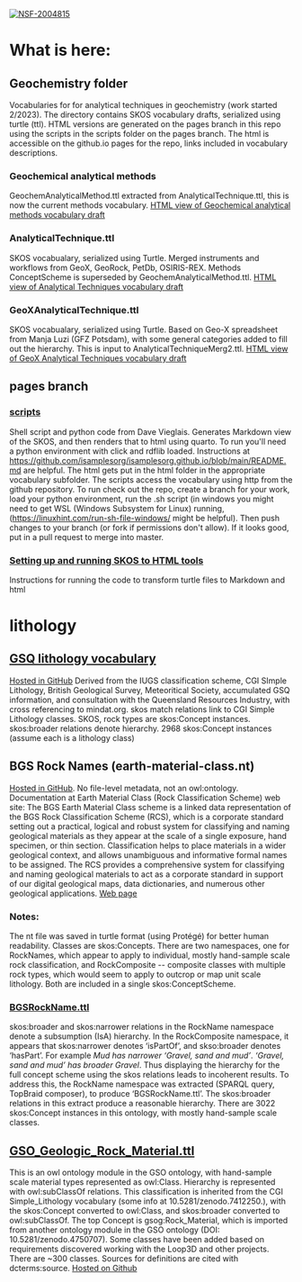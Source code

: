 [![NSF-2004815](https://img.shields.io/badge/NSF-ID=2004815-blue.svg)](https://nsf.gov/awardsearch/showAward?AWD_ID=2004815)

# What is here:

## Geochemistry folder
Vocabularies for for analytical techniques in geochemistry (work started 2/2023).  The directory contains SKOS vocabulary drafts, serialized using turtle (ttl). HTML versions are generated on the pages branch in this repo using the scripts in the scripts folder on the pages branch.  The html is accessible on the github.io pages for the repo, links included in vocabulary descriptions.

### Geochemical analytical methods
GeochemAnalyticalMethod.ttl extracted from AnalyticalTechnique.ttl, this is now the current methods vocabulary. [HTML view of Geochemical analytical methods vocabulary draft]( https://smrgeoinfo.github.io/vocabulary/geochemistry/html/GeochemAnalyticalMethod.html)

### AnalyticalTechnique.ttl
SKOS vocabualary, serialized using Turtle.  Merged instruments and workflows from GeoX, GeoRock, PetDb, OSIRIS-REX.  Methods ConceptScheme is superseded by GeochemAnalyticalMethod.ttl. [HTML view of Analytical Techniques vocabulary draft]( https://smrgeoinfo.github.io/vocabulary/geochemistry/html/AnalyticalTechnique.html)

### GeoXAnalyticalTechnique.ttl
SKOS vocabualary, serialized using Turtle. Based on Geo-X spreadsheet from Manja Luzi (GFZ Potsdam), with some general categories added to fill out the hierarchy. This is input to AnalyticalTechniqueMerg2.ttl.
[HTML view of GeoX Analytical Techniques vocabulary draft]( https://smrgeoinfo.github.io/vocabulary/geochemistry/html/GeoXAnalyticalTechnique.html)

## pages branch 

### [scripts](https://github.com/smrgeoinfo/vocabulary/tree/pages/scripts)
Shell script and python code from Dave Vieglais. Generates Markdown view of the SKOS, and then renders that to html using quarto. To run you'll need a python environment with click and rdflib loaded. Instructions at https://github.com/isamplesorg/isamplesorg.github.io/blob/main/README.md are helpful. The html gets put in the html folder in the appropriate vocabulary subfolder. The scripts access the vocabulary using http from the github repository.  To run check out the repo, create a branch for your work, load your python environment, run the .sh script (in windows you might need to get WSL (Windows Subsystem for Linux) running, (https://linuxhint.com/run-sh-file-windows/ might be helpful). Then push changes to your branch (or fork if permissions don't allow). If it looks good, put in a pull request to merge into master.

### [Setting up and running SKOS to HTML tools](https://github.com/smrgeoinfo/vocabulary/blob/pages/HowToRun.md)  
Instructions for running the code to transform turtle files to Markdown and html

# lithology

## [GSQ lithology vocabulary](https://github.com/smrgeoinfo/vocabulary/blob/main/lithology/GSQlithology.ttl)
[Hosted in GitHub](https://github.com/geological-survey-of-queensland/vocabularies/blob/master/vocabularies-gsq/lithology.ttl)
Derived from the IUGS classification scheme, CGI SImple Lithology, British Geological Survey, Meteoritical Society, accumulated GSQ information, and consultation with the Queensland Resources Industry, with cross referencing to mindat.org. skos match relations link to CGI Simple Lithology classes.
SKOS, rock types are skos:Concept instances. skos:broader relations denote hierarchy. 2968 skos:Concept instances (assume each is a lithology class)

## BGS Rock Names (earth-material-class.nt)
[Hosted in GitHub](https://github.com/BritishGeologicalSurvey/vocabularies/blob/main/vocabularies/earth-material-class.nt). No file-level metadata, not an owl:ontology.
Documentation at Earth Material Class (Rock Classification Scheme) web site:
The BGS Earth Material Class scheme is a linked data representation of the BGS Rock Classification Scheme (RCS), which is a corporate standard setting out a practical, logical and robust system for classifying and naming geological materials as they appear at the scale of a single exposure, hand specimen, or thin section. Classification helps to place materials in a wider geological context, and allows unambiguous and informative formal names to be assigned.  The RCS provides a comprehensive system for classifying and naming geological materials to act as a corporate standard in support of our digital geological maps, data dictionaries, and numerous other geological applications. [Web page](https://data.bgs.ac.uk/doc/EarthMaterialClass.html)

### Notes: 
The nt file was saved in turtle format (using Protégé) for better human readability. Classes are skos:Concepts. There are two namespaces, one for RockNames, which appear to apply to individual, mostly hand-sample scale rock classification, and RockComposite -- composite classes with multiple rock types, which would seem to apply to outcrop or map unit scale lithology. Both are included in a single skos:ConceptScheme.

### [BGSRockName.ttl](https://github.com/smrgeoinfo/vocabulary/blob/main/lithology/BGSRockName.ttl)
skos:broader and skos:narrower relations in the RockName namespace denote a subsumption (IsA) hierarchy. In the RockComposite namespace, it appears that skos:narrower denotes ‘isPartOf’, and skso:broader denotes ‘hasPart’. For example _Mud has narrower ‘Gravel, sand and mud’_. _‘Gravel, sand and mud’ has broader Gravel_.  Thus displaying the hierarchy for the full concept scheme using the skos relations leads to incoherent results.  To address this, the RockName namespace was extracted (SPARQL query, TopBraid composer), to produce ‘BGSRockName.ttl’. The skos:broader relations in this extract produce a reasonable hierarchy.  There are 3022 skos:Concept instances in this ontology, with mostly hand-sample scale classes.

## [GSO_Geologic_Rock_Material.ttl](https://github.com/smrgeoinfo/vocabulary/blob/main/lithology/GSO-Geologic_Rock_Material.ttl)
This is an owl ontology module in the GSO ontology, with hand-sample scale material types represented as owl:Class.  Hierarchy is represented with owl:subClassOf relations. This classification is inherited from the CGI Simple_Lithology vocabulary (some info at 10.5281/zenodo.7412250.), with the skos:Concept converted to owl:Class, and skos:broader converted to owl:subClassOf. The top Concept is gsog:Rock_Material, which is imported from another ontology module in the GSO ontology (DOI: 10.5281/zenodo.4750707).   Some classes have been added based on requirements discovered working with the Loop3D and other projects. There are ~300 classes. Sources for definitions are cited with dcterms:source. [Hosted on Github](https://github.com/Loop3D/GKM/blob/master/Loop3D-GSO/Modules/GSO-Geologic_Rock_Material.ttl)
